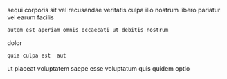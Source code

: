 <!--
title: Devolved modular functionalities
author: Meaghan
date: 2014-08-03-1740
link: 2014-08-03-1740-devolved-modular-functionalities
tags: [params,scope,Android,UX]
-->

sequi corporis sit vel recusandae veritatis  culpa 
illo   nostrum  libero
pariatur  vel earum facilis
 	autem est aperiam omnis occaecati ut debitis nostrum
  
  dolor 
 	quia culpa est  aut 
ut placeat voluptatem saepe esse
voluptatum   quis
 quidem optio